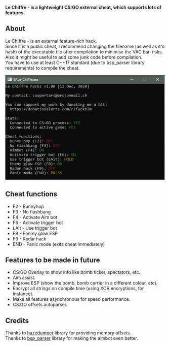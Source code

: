 **Le Chiffre - is a lightweight CS:GO external cheat, which supports lots of features.**

## About
Le Chiffre - is an external feature-rich hack.\
Since it is a public cheat, I recommend changing the filename (as well as it's hash) of the executable file after compilation to minimise the VAC ban risks.\
Also it might be useful to add some junk code before compilation.\
You have to use at least C++17 standard (due to bsp_parser library requirements) to compile the cheat.

![](images/lechiffre_mainmenu.png)

## Cheat functions
- F2 - Bunnyhop
- F3 - No flashbang
- F4 - Activate Aim bot
- F6 - Activate trigger bot
- LAlt - Use trigger bot
- F8 - Enemy glow ESP
- F9 - Radar hack
- END - Panic mode (exits cheat immediately)

## Features to be made in future
- CS:GO Overlay to show info like bomb ticker, spectators, etc.
- Aim assist.
- Improve ESP (show the bomb, bomb carrier in a different colour, etc).
- Encrypt all strings on compile time (using XOR encryptions, for instance).
- Make all features asynchronous for speed performance.
- CS:GO offsets autoparser.

## Credits
Thanks to [hazedumper](https://github.com/frk1/hazedumper "hazedumper") library for providing memory offsets.\
Thanks to [bsp_parser](https://github.com/ReactiioN1337/valve-bsp-parser "bsp_parser") library for making the aimbot even better.